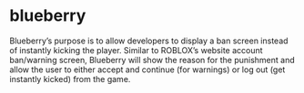 # blueberry
Blueberry’s purpose is to allow developers to display a ban screen instead of instantly kicking the player. Similar to ROBLOX’s website account ban/warning screen, Blueberry will show the reason for the punishment and allow the user to either accept and continue (for warnings) or log out (get instantly kicked) from the game.
